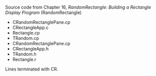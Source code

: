Source code from Chapter 16, *RandomRectangle: Building a Rectangle Display Program* (RandomRectangle)

 - CRandomRectanglePane.cp
 - CRectangleApp.c
 - Rectangle.cp
 - TRandom.cp
 - CRandomRectanglePane.cp
 - CRectangleApp.h
 - TRandom.h
 - Rectangle.r
   
Lines terminated with CR.
